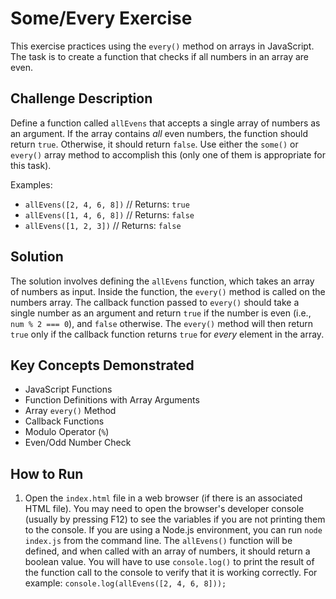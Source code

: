 # Some/Every Exercise

This exercise practices using the `every()` method on arrays in JavaScript. The task is to create a function that checks if all numbers in an array are even.

## Challenge Description

Define a function called `allEvens` that accepts a single array of numbers as an argument. If the array contains *all* even numbers, the function should return `true`. Otherwise, it should return `false`. Use either the `some()` or `every()` array method to accomplish this (only one of them is appropriate for this task).

Examples:

*   `allEvens([2, 4, 6, 8])`   // Returns: `true`
*   `allEvens([1, 4, 6, 8])`   // Returns: `false`
*   `allEvens([1, 2, 3])`   // Returns: `false`

## Solution

The solution involves defining the `allEvens` function, which takes an array of numbers as input. Inside the function, the `every()` method is called on the numbers array. The callback function passed to `every()` should take a single number as an argument and return `true` if the number is even (i.e., `num % 2 === 0`), and `false` otherwise. The `every()` method will then return `true` only if the callback function returns `true` for *every* element in the array.

## Key Concepts Demonstrated

*   JavaScript Functions
*   Function Definitions with Array Arguments
*   Array `every()` Method
*   Callback Functions
*   Modulo Operator (`%`)
*   Even/Odd Number Check

## How to Run

1.  Open the `index.html` file in a web browser (if there is an associated HTML file). You may need to open the browser's developer console (usually by pressing F12) to see the variables if you are not printing them to the console. If you are using a Node.js environment, you can run `node index.js` from the command line. The `allEvens()` function will be defined, and when called with an array of numbers, it should return a boolean value. You will have to use `console.log()` to print the result of the function call to the console to verify that it is working correctly.  For example: `console.log(allEvens([2, 4, 6, 8]));`